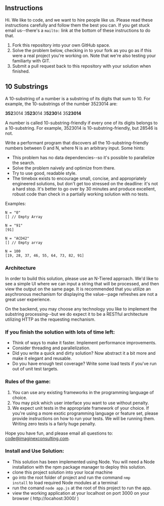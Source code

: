 ## Instructions

Hi. We like to code, and we want to hire people like us. Please read these instructions carefully and follow them the best you can. If you get stuck email us--there's a ```mailto:``` link at the bottom of these instructions to do that.

1. Fork this repository into your own GitHub space.
2. Solve the problem below, checking in to your fork as you go as if this were a real project you're working on. Note that we're also testing your familiarty with GIT.
3. Submit a pull request back to this repository with your solution when finished.

## 10 Substrings

A 10-substring of a number is a substring of its digits that sum to 10. For example, the 10-substrings of the number 3523014 are:

**352**3014
3**523**014
3**5230**14
35**23014**

A number is called 10-substring-friendly if every one of its digits belongs to a 10-substring. For example, 3523014 is 10-substring-friendly, but 28546 is not.

Write a performant program that discovers all the 10-substring-friendly numbers between 0 and N, where N is an arbitrary input. Some hints:

- This problem has no data dependencies--so it's possible to parallelize the search.
- Solve the problem naively and optimize from there.
- Try to use good, readable style.
- The timebox exists to encourage small, concise, and appropriately engineered solutions, but don't get too stressed on the deadline: it's not a hard stop. It's better to go over by 30 minutes and produce excellent, robust code than check in a partially working solution with no tests.

Examples:

```
N = "0"
[] // Empty Array

N = "91"
[91]

N = "ACD42"
[] // Empty array

N = 100
[19, 28, 37, 46, 55, 64, 73, 82, 91]
```

### Architecture

In order to build this solution, please use an N-Tiered approach. We'd like to see a simple UI where we can input a string that will be processed, and then view the output on the same page. It is recommended that you utilize an asychronous mechanism for displaying the value--page refreshes are not a great user experience.

On the backend, you may choose any technology you like to implement the substring processing--but we do expect it to be a RESTful architecture utilizing HTTP as the requesting mechanism.

### If you finish the solution with lots of time left:

- Think of ways to make it faster. Implement performance improvements.
- Consider threading and parallelization.
- Did you write a quick and dirty solution? Now abstract it a bit more and make it elegant and reusable.
- Do you have enough test coverage? Write some load tests if you've run out of unit test targets.

### Rules of the game:

1. You can use any existing frameworks in the programming language of choice.
2. You may pick which user interface you want to use without penalty.
3. We expect unit tests in the appropriate framework of your choice. If you're using a more exotic programming language or feature set, please provide instructions on how to run your tests. We will be running them. Writing zero tests is a fairly huge penalty.

Hope you have fun, and please email all questions to: code@imaginexconsulting.com.

### Install and Use Solution:
- This solution has been implemented using Node. You will need a Node installation with the npm package manager to deploy this solution.
- clone this project solution into your local machine
- go into the root folder of project and run the command <code>nmp install</code> to load required Node modules at a terminal
- run the comand <code>node app.js</code> at the root of this project to run the app.
- view the working application at your localhost on port 3000 on your browser ( <a>http://locahost:3000/</a> )
